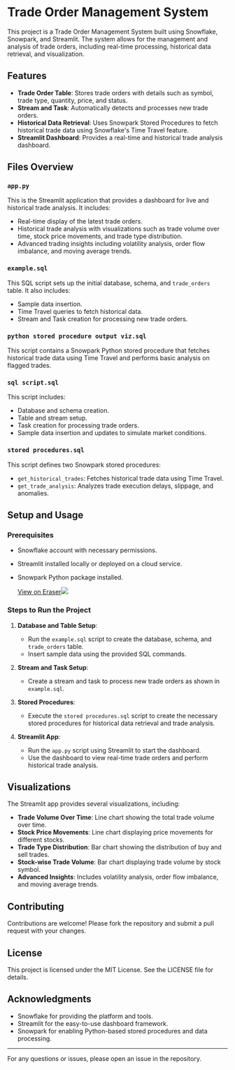 # Trade Order Management System

This project is a Trade Order Management System built using Snowflake, Snowpark, and Streamlit. The system allows for the management and analysis of trade orders, including real-time processing, historical data retrieval, and visualization.

## Features

- **Trade Order Table**: Stores trade orders with details such as symbol, trade type, quantity, price, and status.
- **Stream and Task**: Automatically detects and processes new trade orders.
- **Historical Data Retrieval**: Uses Snowpark Stored Procedures to fetch historical trade data using Snowflake's Time Travel feature.
- **Streamlit Dashboard**: Provides a real-time and historical trade analysis dashboard.

## Files Overview

### `app.py`
This is the Streamlit application that provides a dashboard for live and historical trade analysis. It includes:
- Real-time display of the latest trade orders.
- Historical trade analysis with visualizations such as trade volume over time, stock price movements, and trade type distribution.
- Advanced trading insights including volatility analysis, order flow imbalance, and moving average trends.

### `example.sql`
This SQL script sets up the initial database, schema, and `trade_orders` table. It also includes:
- Sample data insertion.
- Time Travel queries to fetch historical data.
- Stream and Task creation for processing new trade orders.

### `python stored procedure output viz.sql`
This script contains a Snowpark Python stored procedure that fetches historical trade data using Time Travel and performs basic analysis on flagged trades.

### `sql script.sql`
This script includes:
- Database and schema creation.
- Table and stream setup.
- Task creation for processing trade orders.
- Sample data insertion and updates to simulate market conditions.

### `stored procedures.sql`
This script defines two Snowpark stored procedures:
- `get_historical_trades`: Fetches historical trade data using Time Travel.
- `get_trade_analysis`: Analyzes trade execution delays, slippage, and anomalies.

## Setup and Usage

### Prerequisites
- Snowflake account with necessary permissions.
- Streamlit installed locally or deployed on a cloud service.
- Snowpark Python package installed.

  [View on Eraser![](https://app.eraser.io/workspace/yxJTpPtTwgOevVzESdLj/preview?elements=N-BcHO835GmqLdoL9eVfPA&type=embed)](https://app.eraser.io/workspace/yxJTpPtTwgOevVzESdLj?elements=N-BcHO835GmqLdoL9eVfPA)

### Steps to Run the Project

1. **Database and Table Setup**:
   - Run the `example.sql` script to create the database, schema, and `trade_orders` table.
   - Insert sample data using the provided SQL commands.

2. **Stream and Task Setup**:
   - Create a stream and task to process new trade orders as shown in `example.sql`.

3. **Stored Procedures**:
   - Execute the `stored procedures.sql` script to create the necessary stored procedures for historical data retrieval and trade analysis.

4. **Streamlit App**:
   - Run the `app.py` script using Streamlit to start the dashboard.
   - Use the dashboard to view real-time trade orders and perform historical trade analysis.

## Visualizations

The Streamlit app provides several visualizations, including:
- **Trade Volume Over Time**: Line chart showing the total trade volume over time.
- **Stock Price Movements**: Line chart displaying price movements for different stocks.
- **Trade Type Distribution**: Bar chart showing the distribution of buy and sell trades.
- **Stock-wise Trade Volume**: Bar chart displaying trade volume by stock symbol.
- **Advanced Insights**: Includes volatility analysis, order flow imbalance, and moving average trends.

## Contributing

Contributions are welcome! Please fork the repository and submit a pull request with your changes.

## License

This project is licensed under the MIT License. See the LICENSE file for details.

## Acknowledgments

- Snowflake for providing the platform and tools.
- Streamlit for the easy-to-use dashboard framework.
- Snowpark for enabling Python-based stored procedures and data processing.

---

For any questions or issues, please open an issue in the repository.
